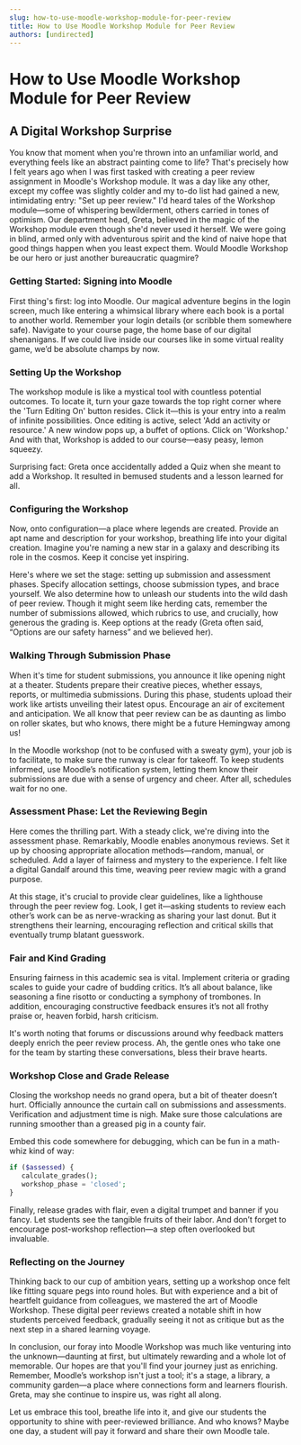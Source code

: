 ```yaml
---
slug: how-to-use-moodle-workshop-module-for-peer-review
title: How to Use Moodle Workshop Module for Peer Review
authors: [undirected]
---
```



# How to Use Moodle Workshop Module for Peer Review

## A Digital Workshop Surprise

You know that moment when you're thrown into an unfamiliar world, and everything feels like an abstract painting come to life? That's precisely how I felt years ago when I was first tasked with creating a peer review assignment in Moodle's Workshop module. It was a day like any other, except my coffee was slightly colder and my to-do list had gained a new, intimidating entry: "Set up peer review." I'd heard tales of the Workshop module—some of whispering bewilderment, others carried in tones of optimism. Our department head, Greta, believed in the magic of the Workshop module even though she'd never used it herself. We were going in blind, armed only with adventurous spirit and the kind of naive hope that good things happen when you least expect them. Would Moodle Workshop be our hero or just another bureaucratic quagmire?

### Getting Started: Signing into Moodle

First thing's first: log into Moodle. Our magical adventure begins in the login screen, much like entering a whimsical library where each book is a portal to another world. Remember your login details (or scribble them somewhere safe). Navigate to your course page, the home base of our digital shenanigans. If we could live inside our courses like in some virtual reality game, we’d be absolute champs by now.

### Setting Up the Workshop

The workshop module is like a mystical tool with countless potential outcomes. To locate it, turn your gaze towards the top right corner where the 'Turn Editing On' button resides. Click it—this is your entry into a realm of infinite possibilities. Once editing is active, select 'Add an activity or resource.' A new window pops up, a buffet of options. Click on 'Workshop.' And with that, Workshop is added to our course—easy peasy, lemon squeezy.

Surprising fact: Greta once accidentally added a Quiz when she meant to add a Workshop. It resulted in bemused students and a lesson learned for all. 

### Configuring the Workshop

Now, onto configuration—a place where legends are created. Provide an apt name and description for your workshop, breathing life into your digital creation. Imagine you're naming a new star in a galaxy and describing its role in the cosmos. Keep it concise yet inspiring. 

Here's where we set the stage: setting up submission and assessment phases. Specify allocation settings, choose submission types, and brace yourself. We also determine how to unleash our students into the wild dash of peer review. Though it might seem like herding cats, remember the number of submissions allowed, which rubrics to use, and crucially, how generous the grading is. Keep options at the ready (Greta often said, “Options are our safety harness” and we believed her).

### Walking Through Submission Phase

When it's time for student submissions, you announce it like opening night at a theater. Students prepare their creative pieces, whether essays, reports, or multimedia submissions. During this phase, students upload their work like artists unveiling their latest opus. Encourage an air of excitement and anticipation. We all know that peer review can be as daunting as limbo on roller skates, but who knows, there might be a future Hemingway among us!

In the Moodle workshop (not to be confused with a sweaty gym), your job is to facilitate, to make sure the runway is clear for takeoff. To keep students informed, use Moodle’s notification system, letting them know their submissions are due with a sense of urgency and cheer. After all, schedules wait for no one.

### Assessment Phase: Let the Reviewing Begin

Here comes the thrilling part. With a steady click, we're diving into the assessment phase. Remarkably, Moodle enables anonymous reviews. Set it up by choosing appropriate allocation methods—random, manual, or scheduled. Add a layer of fairness and mystery to the experience. I felt like a digital Gandalf around this time, weaving peer review magic with a grand purpose.

At this stage, it's crucial to provide clear guidelines, like a lighthouse through the peer review fog. Look, I get it—asking students to review each other’s work can be as nerve-wracking as sharing your last donut. But it strengthens their learning, encouraging reflection and critical skills that eventually trump blatant guesswork.

### Fair and Kind Grading

Ensuring fairness in this academic sea is vital. Implement criteria or grading scales to guide your cadre of budding critics. It’s all about balance, like seasoning a fine risotto or conducting a symphony of trombones. In addition, encouraging constructive feedback ensures it’s not all frothy praise or, heaven forbid, harsh criticism.

It's worth noting that forums or discussions around why feedback matters deeply enrich the peer review process. Ah, the gentle ones who take one for the team by starting these conversations, bless their brave hearts.

### Workshop Close and Grade Release

Closing the workshop needs no grand opera, but a bit of theater doesn’t hurt. Officially announce the curtain call on submissions and assessments. Verification and adjustment time is nigh. Make sure those calculations are running smoother than a greased pig in a county fair.

Embed this code somewhere for debugging, which can be fun in a math-whiz kind of way:

```php
if ($assessed) {
   calculate_grades();
   workshop_phase = 'closed';
}
```

Finally, release grades with flair, even a digital trumpet and banner if you fancy. Let students see the tangible fruits of their labor. And don’t forget to encourage post-workshop reflection—a step often overlooked but invaluable.

### Reflecting on the Journey

Thinking back to our cup of ambition years, setting up a workshop once felt like fitting square pegs into round holes. But with experience and a bit of heartfelt guidance from colleagues, we mastered the art of Moodle Workshop. These digital peer reviews created a notable shift in how students perceived feedback, gradually seeing it not as critique but as the next step in a shared learning voyage.

In conclusion, our foray into Moodle Workshop was much like venturing into the unknown—daunting at first, but ultimately rewarding and a whole lot of memorable. Our hopes are that you'll find your journey just as enriching. Remember, Moodle’s workshop isn't just a tool; it's a stage, a library, a community garden—a place where connections form and learners flourish. Greta, may she continue to inspire us, was right all along.

Let us embrace this tool, breathe life into it, and give our students the opportunity to shine with peer-reviewed brilliance. And who knows? Maybe one day, a student will pay it forward and share their own Moodle tale.